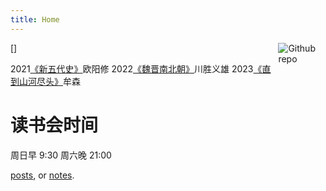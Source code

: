 ```yaml
---
title: Home
---
```


[<img src= "https://simpleicons.org/icons/bookstack.svg" style="max-width:15%;min-width:40px;float:right;" alt="Github repo"/>]

2021[《新五代史》](https://book.douban.com/subject/26314790/)欧阳修
2022[《魏晋南北朝》](https://book.douban.com/subject/35671921/)川胜义雄
2023[《直到山河尽头》](https://book.douban.com/subject/36139187/)牟森

# 读书会时间
周日早 9:30
周六晚 21:00



 [posts](/post/), or [notes](/note/).
